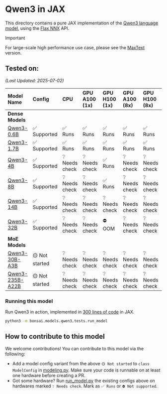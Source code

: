 # Qwen3 in JAX

This directory contains a pure JAX implementation of the [Qwen3 language model](https://qwenlm.github.io/blog/qwen3/), using the [Flax NNX](https://flax.readthedocs.io/en/v0.8.3/experimental/nnx/index.html) API.

> [!IMPORTANT]
> For large-scale high performance use case, please see the [MaxText](https://github.com/AI-Hypercomputer/maxtext?tab=readme-ov-file#getting-started) version.


## Tested on:  
*(Last Updated: 2025-07-02)*

 

| Model Name | Config | CPU | GPU A100 (1x) | GPU H100 (1x) | GPU A100 (8x) | GPU H100 (8x) | TPU v2 (8x) | TPU v5e (1x) |
| :--- | :--- | :--- | :--- | :--- | :--- | :--- | :--- | :--- |
| **Dense Models** | | | | | | | | |
| [Qwen3-0.6B](https://huggingface.co/Qwen/Qwen3-0.6B) | ✅ Supported | ✅ Runs | ✅ Runs | ✅ Runs | ✅ Runs | ✅ Runs | ✅ Runs | ✅ Runs |
| [Qwen3-1.7B](https://huggingface.co/Qwen/Qwen3-1.7B) | ✅ Supported | ✅ Runs | ✅ Runs | ✅ Runs | ✅ Runs | ✅ Runs | ✅ Runs | ✅ Runs |
| [Qwen3-4B](https://huggingface.co/Qwen/Qwen3-4B) | ✅ Supported | ❔ Needs check | ❔ Needs check | ✅ Runs | ❔ Needs check | ❔ Needs check| ❔ Needs check | ❔ Needs check|
| [Qwen3-8B](https://huggingface.co/Qwen/Qwen3-8B) | ✅ Supported | ❔ Needs check | ❔ Needs check| ✅ Runs | ❔ Needs check | ❔ Needs check | ❔ Needs check | ❔ Needs check |
| [Qwen3-14B](https://huggingface.co/Qwen/Qwen3-14B) | ✅ Supported | ❔ Needs check | ❔ Needs check | ❔ Needs check | ❔ Needs check | ❔ Needs check | ❔ Needs check | ❔ Needs check |
| [Qwen3-32B](https://huggingface.co/Qwen/Qwen3-32B) | ✅ Supported | ❔ Needs check | ❔ Needs check | ⛔️ OOM | ❔ Needs check | ❔ Needs check | ❔ Needs check | ❔ Needs check |
| **MoE Models** | | | | | | | | |
| [Qwen3-30B-A3B](https://huggingface.co/Qwen/Qwen3-30B-A3B) | 🟡 Not started | ❔ Needs check | ❔ Needs check | ❔ Needs check | ❔ Needs check | ❔ Needs check | ❔ Needs check | ❔ Needs check |
| [Qwen3-235B-A22B](https://huggingface.co/Qwen/Qwen3-235B-A22B) | 🟡 Not started | ❔ Needs check | ❔ Needs check | ❔ Needs check | ❔ Needs check | ❔ Needs check | ❔ Needs check | ❔ Needs check |


### Running this model

Run Qwen3 in action, implemented in [300 lines of code](bonsai/models/qwen3/modeling.py) in JAX.

```sh
python3 -m bonsai.models.qwen3.tests.run_model
```


## How to contribute to this model

We welcome contributions! You can contribute to this model via the following:
* Add a model config variant from the above `🟡 Not started` to `class ModelConfig` in [modeling.py](modeling.py). Make sure your code is runnable on at least one hardware before creating a PR.
* Got some hardware? Run [run_model.py](tests/run_model.py) the existing configs above on hardwares marked `❔ Needs check`. Mark as `✅ Runs` or `⛔️ Not supported`.
